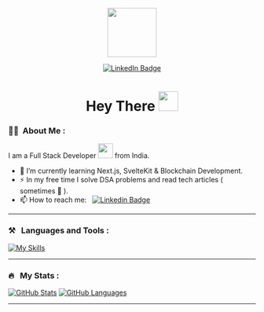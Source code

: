 
<p align="center"><img src="https://media.giphy.com/media/hS42TuYYnANLFR9IRQ/giphy.gif" height="100" width="100"/></p>
<p align="center">
<a href="https://www.linkedin.com/in/Himan-Miku"><img src="https://img.shields.io/badge/LinkedIn-blue?style=for-the-badge&logo=linkedin&logoColor=white" alt="LinkedIn Badge"></a>
<h1 align="center">Hey There <img src="https://media.giphy.com/media/hvRJCLFzcasrR4ia7z/giphy.gif" width="40"></h1>


### :woman_technologist: &nbsp;About Me :

I am a Full Stack Developer <img src="https://media.giphy.com/media/WUlplcMpOCEmTGBtBW/giphy.gif" width="30"> from India.

- 🔭 I’m currently learning Next.js, SvelteKit & Blockchain Development.
- ⚡ In my free time I solve DSA problems and read tech articles ( sometimes 🥲 ).
- 📫 How to reach me: &nbsp; [![Linkedin Badge](https://img.shields.io/badge/-Himan-blue?style=flat&logo=Linkedin&logoColor=white)](https://www.linkedin.com/in/Himan-Miku)

---

### ⚒️ &nbsp; Languages and Tools :


[![My Skills](https://skillicons.dev/icons?i=figma,bash,java,js,ts,tailwind,react,nextjs,svelte,docker,firebase,mongodb,postgres,prisma,git)](https://skillicons.dev)

---

### 🔥 &nbsp; My Stats :

[![GitHub Stats](https://github-readme-stats.vercel.app/api?username=Himan-Miku&show_icons=true&hide_border=true&theme=github_dark&count_private=true)](https://github.com/anuraghazra/github-readme-stats)
[![GitHub Languages](https://github-readme-stats.vercel.app/api/top-langs/?&username=Himan-Miku&layout=compact&hide_border=true&langs_count=8&theme=github_dark)](https://github.com/anuraghazra/github-readme-stats)

---

